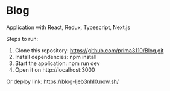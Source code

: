 # Blog

Application with React, Redux, Typescript, Next.js

Steps to run:

1. Clone this repository: https://github.com/prima3110/Blog.git
2. Install dependencies: npm install
3. Start the application: npm run dev
4. Open it on http://localhost:3000

Or deploy link: https://blog-ljeb3nhl0.now.sh/
